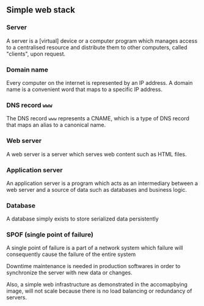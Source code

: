## Simple web stack

### Server
A server is a [virtual] device or a computer program which manages access to a centralised resource and distribute them to other computers, called "clients", upon request.

### Domain name
Every computer on the internet is represented by an IP address. A domain name is a convenient word that maps to a specific IP address.

### DNS record `www`
The DNS record `www` represents a CNAME, which is a type of DNS record that maps an alias to a canonical name.

### Web server
A web server is a server which serves web content such as HTML files.

### Application server
An application server is a program which acts as an intermediary between a web server and a source of data such as databases and business logic.

### Database
A database simply exists to store serialized data persistently

### SPOF (single point of failure)
A single point of failure is a part of a network system which failure will consequently cause the failure of the entire system

Downtime maintenance is needed in production softwares in order to synchronize the server with new data or changes.

Also, a simple web infrastructure as demonstrated in the accomapbying image, will not scale because there is no load balancing or redundancy of servers.
